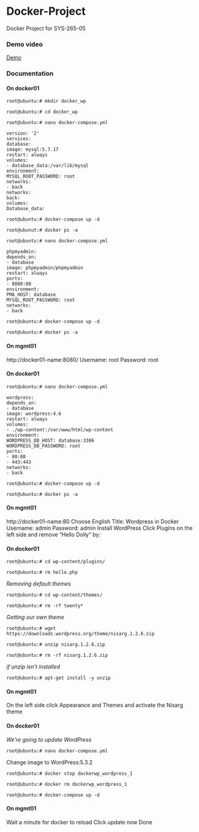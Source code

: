 # Docker-Project
Docker Project for SYS-265-05

### Demo video

[Demo](https://drive.google.com/file/d/1JAduY2qWyW4AyPe8qH2tOFwfWzm3PQ94/view?usp=sharing)

### Documentation

#### On docker01
```
root@ubuntu:# mkdir docker_wp
```
```
root@ubuntu:# cd docker_wp
```
```
root@ubuntu:# nano docker-compose.yml
```
```
version: '2'
services:
database:
image: mysql:5.7.17
restart: always
volumes:
- database_data:/var/lib/mysql
environment:
MYSQL_ROOT_PASSWORD: root
networks:
- back
networks:
back:
volumes:
Database_data:
```
```
root@ubuntu:# docker-compose up -d
```
```
root@ubunut:# docker ps -a
```
```
root@ubuntu:# nano docker-compose.yml
```
```
phpmyadmin:
depends_on:
- database
image: phpmyadmin/phpmyadmin
restart: always
ports:
- 8080:80
environment:
PMA_HOST: database
MYSQL_ROOT_PASSWORD: root
networks:
- back
```
```
root@ubuntu:# docker-compose up -d
```
```
root@ubuntu:# docker ps -a
```
#### On mgmt01
http://docker01-name:8080/
Username: root
Password: root

#### On docker01
```
root@ubuntu:# nano docker-compose.yml
```
```
wordpress:
depends_on:
- database
image: wordpress:4.6
restart: always
volumes:
- ./wp-content:/var/www/html/wp-content
environment:
WORDPRESS_DB_HOST: database:3306
WORDPRESS_DB_PASSWORD: root
ports:
- 80:80
- 443:443
networks:
- back
```
```
root@ubuntu:# docker-compose up -d
```
```
root@ubuntu:# docker ps -a
```

#### On mgmt01
http://docker01-name:80
Choose English
Title: Wordpress in Docker
Username: admin
Password: admin
Install WordPress
Click Plugins on the left side and remove “Hello Dolly” by:

#### On docker01
```
root@ubuntu:# cd wp-content/plugins/
```
```
root@ubuntu:# rm hello.php
```
*Removing default themes*
```
root@ubuntu:# cd wp-content/themes/
```
```
root@ubuntu:# rm -rf twenty*
```
*Getting our own theme*
```
root@ubuntu:# wget https://downloads.wordpress.org/theme/nisarg.1.2.6.zip
```
```
root@ubuntu:# unzip nisarg.1.2.6.zip
```
```
root@ubuntu:# rm -rf nisarg.1.2.6.zip
```
*if unzip isn’t installed*
```
root@ubuntu:# apt-get install -y unzip
```
#### On mgmt01
On the left side click Appearance and Themes and activate the Nisarg theme

#### On docker01
*We’re going to update WordPress*
```
root@ubuntu:# nano docker-compose.yml
```
Change image to WordPress:5.3.2
```
root@ubuntu:# docker stop dockerwp_wordpress_1
```
```
root@ubuntu:# docker rm dockerwp_wordpress_1
```
```
root@ubuntu:# docker-compose up -d
```
#### On mgmt01
Wait a minute for docker to reload
Click update now
Done


